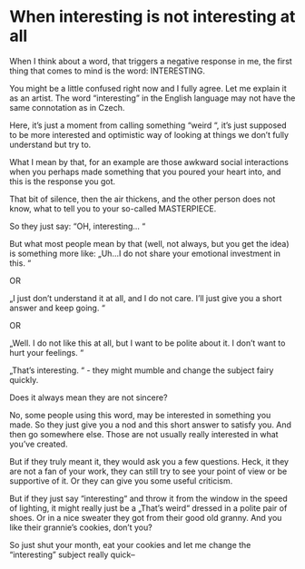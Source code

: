 # When interesting is not interesting at all 

When I think about a word, that triggers a negative response in me, the first thing that comes to mind is the word: INTERESTING. 

You might be a little confused right now and I fully agree. Let me explain it as an artist. 
The word “interesting” in the English language may not have the same connotation as in Czech. 

Here, it’s just a moment from calling something “weird “, it’s just supposed to be more interested and optimistic way of looking at things we don’t fully understand but try to. 

What I mean by that, for an example are those awkward social interactions when you perhaps made something that you poured your heart into, and this is the response you got. 

That bit of silence, then the air thickens, and the other person does not know, what to tell you to your so-called MASTERPIECE.

So they just say: “OH, interesting… “

But what most people mean by that (well, not always, but you get the idea) is something more like: „Uh…I do not share your emotional investment in this. “ 

OR 

„I just don’t understand it at all, and I do not care. I’ll just give you a short answer and keep going. “ 

OR

„Well. I do not like this at all, but I want to be polite about it. I don’t want to hurt your feelings. “ 


„That’s interesting. “ - they might mumble and change the subject fairy quickly. 

Does it always mean they are not sincere? 

No, some people using this word, may be interested in something you made. So they just give you a nod and this short answer to satisfy you. And then go somewhere else. Those are not usually really interested in what you’ve created. 

But if they truly meant it, they would ask you a few questions. Heck, it they are not a fan of your work, they can still try to see your point of view or be supportive of it. Or they can give you some useful criticism. 

But if they just say “interesting“ and throw it from the window in the speed of lighting, it might really just be a „That’s weird“ dressed in a polite pair of shoes. Or in a nice sweater they got from their good old granny. And you like their grannie’s cookies, don’t you? 

So just shut your month, eat your cookies and let me change the “interesting” subject really quick–
